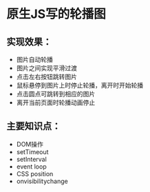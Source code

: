 # 原生JS写的轮播图

## 实现效果：
- 图片自动轮播
- 图片之间实现平滑过渡
- 点击左右按钮跳转图片
- 鼠标悬停到图片上时停止轮播，离开时开始轮播
- 点击圆点可跳转到相应的图片
- 离开当前页面时轮播动画停止

## 主要知识点：
- DOM操作
- setTimeout
- setInterval
- event loop
- CSS position
- onvisibilitychange